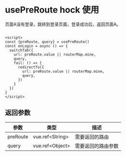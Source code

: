 # usePreRoute hock 使用

页面A没有登录，跳转到登录页面，登录成功后，返回页面A。

```vue

<script>
const {preRoute, query} = usePreRoute()
const onLogin = async () => {
  switchTab({
    url: preRoute.value || routerMap.mine,
    query,
    fail: () => {
      redirectTo({
        url: preRoute.value || routerMap.mine,
        query,
      })
    }
  })
}
</script>
```

## 返回参数

| 参数       | 类型                | 描述        |
|----------|-------------------|-----------|
| preRoute | vue.ref\<String\> | 需要返回的路由   |
| query    | vue.ref\<Object\> | 需要返回的路由参数 |
